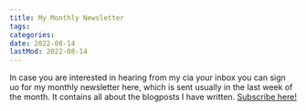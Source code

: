 ```yaml
---
title: My Monthly Newsletter
tags:
categories:
date: 2022-08-14
lastMod: 2022-08-14
---
```

In case you are interested in hearing from my cia your inbox you can sign uo for my monthly newsletter here, which is sent usually in the last week of the month. It contains all about the blogposts I have written. [Subscribe here!](https://www.getrevue.co/profile)
